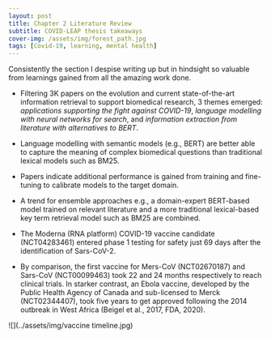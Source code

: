 ```yaml
---
layout: post
title: Chapter 2 Literature Review
subtitle: COVID-LEAP thesis takeaways
cover-img: /assets/img/forest_path.jpg
tags: [Covid-19, learning, mental health]
---
```

Consistently the section I despise writing up but in hindsight so valuable from learnings gained from all the amazing work done.

* Filtering 3K papers on the evolution and current state-of-the-art information retrieval to support biomedical research, 3 themes emerged: *applications supporting the fight against COVID-19*, *language modelling with neural networks for search*, and *information extraction from literature with alternatives to BERT*.

* Language modelling with semantic models (e.g., BERT) are better able to capture the meaning of complex biomedical questions than traditional lexical models such as BM25.

* Papers indicate additional performance is gained from training and fine-tuning to calibrate models to the target domain. 

* A trend for ensemble approaches e.g., a domain-expert BERT-based model trained on relevant literature and a more traditional lexical-based key term retrieval model such as BM25 are combined.

* The Moderna (RNA platform) COVID-19 vaccine candidate (NCT04283461) entered phase 1 testing for safety just 69 days after the identification of Sars-CoV-2.

* By comparison, the first vaccine for Mers-CoV (NCT02670187) and Sars-CoV (NCT00099463) took 22 and 24 months respectively to reach clinical trials. In starker contrast, an Ebola vaccine, developed by the Public Health Agency of Canada and sub-licensed to Merck (NCT02344407), took five years to get approved following the 2014 outbreak in West Africa (Beigel et al., 2017, FDA, 2020).

![](../assets/img/vaccine timeline.jpg)